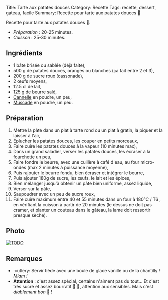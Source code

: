 Title: Tarte aux patates douces
Category: Recette
Tags: recette, dessert, gateau, facile
Summary: Recette pour tarte aux patates douces :sweet_potato:

Recette pour tarte aux patates douces :sweet_potato:.

- *Préparation* : 20-25 minutes.
- *Cuisson* : 25-30 minutes.

## Ingrédients
- 1 bâte brisée ou sablée (déjà faite),
- 500 g de patates douces, oranges ou blanches (ça fait entre 2 et 3),
- 200 g de sucre roux (cassonade),
- 2 œufs moyens,
- 12.5 cl de lait,
- 125 g de beurre salé,
- [Cannelle](https://fr.wikipedia.org/wiki/Cannelle) en poudre, un peu,
- [Muscade](https://fr.wikipedia.org/wiki/Muscade) en poudre, un peu.

## Préparation
1. Mettre la pâte dans un plat à tarte rond ou un plat à gratin, la piquer et la laisser à l'air,
2. Éplucher les patates douces, les couper en petits morceaux,
3. Faire cuire les patates douces à la vapeur (10 minutes max),
4. Dans un grand saladier, verser les patates douces, les écraser à la fourchette un peu,
5. Faire fondre le beurre, avec une cuillère à café d'eau, au four micro-ondes (max 2 minutes à puissance moyenne),
6. Puis rajouter le beurre fondu, bien écraser et intégrer le beurre,
7. Puis ajouter 180g de sucre, les œufs, le lait et les épices,
8. Bien mélanger jusqu'à obtenir un pâte bien uniforme, assez liquide,
9. Verser sur la pâte,
10. Saupoudrer avec un peu de sucre roux,
11. Faire cuire maximum entre 40 et 55 minutes dans un four à 180°C / T6 <i class="fa fa-thermometer-full" aria-hidden="true"></i>, en vérifiant la cuisson à partir de 20 minutes (le dessus ne doit pas cramer, et planter un couteau dans le gâteau, la lame doit ressortir presque sèche).

## Photo
[![TODO]({filename}images/blank.png)](#)

## Remarques
- :cutlery: Servir tiède avec une boule de glace vanille ou de la chantilly ! *Miam !*
- **Attention** : c'est assez spécial, certains n'aiment pas du tout... Et c'est très sucré et assez bourratif :sweet_potato: :honey_pot:, attention aux sensibles. Mais c'est *diablement bon* :imp: !
